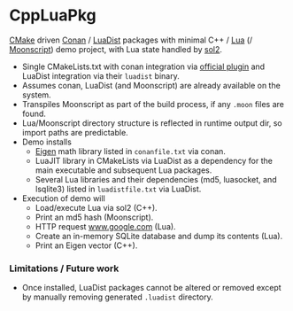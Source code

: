 # CppLuaPkg

[CMake](https://cmake.org/) driven [Conan](https://conan.io/) / [LuaDist](http://luadist.org/) packages with minimal 
C++ / [Lua](https://www.lua.org/) (/ [Moonscript](http://moonscript.org/)) demo project, with Lua state handled by 
[sol2](https://github.com/ThePhD/sol2).

* Single CMakeLists.txt with conan integration via [official plugin](https://github.com/conan-io/cmake-conan) and 
LuaDist integration via their `luadist` binary.
* Assumes conan, LuaDist (and Moonscript) are already available on the system.
* Transpiles Moonscript as part of the build process, if any `.moon` files are found.
* Lua/Moonscript directory structure is reflected in runtime output dir, so import paths are predictable.
* Demo installs 
    - [Eigen](http://eigen.tuxfamily.org/index.php?title=Main_Page) math library listed in `conanfile.txt` via conan.
    - LuaJIT library in CMakeLists via LuaDist as a dependency for the main executable and subsequent Lua packages.
    - Several Lua libraries and their dependencies (md5, luasocket, and lsqlite3) listed in `luadistfile.txt` via 
    LuaDist.
* Execution of demo will
    - Load/execute Lua via sol2 (C++).
    - Print an md5 hash (Moonscript).
    - HTTP request www.google.com (Lua).
    - Create an in-memory SQLite database and dump its contents (Lua).
    - Print an Eigen vector (C++).

### Limitations / Future work
* Once installed, LuaDist packages cannot be altered or removed except by manually removing generated `.luadist` 
directory.
